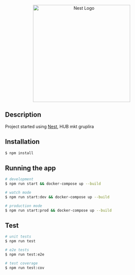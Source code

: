 <p align="center">
  <a href="http://nestjs.com/" target="blank"><img src="https://nestjs.com/img/logo_text.svg" width="320" alt="Nest Logo" /></a>
</p>

 

## Description
 

Project started using  [Nest](https://github.com/nestjs/nest), HUB mkt gruplira
## Installation

```bash
$ npm install
```

## Running the app

```bash
# development
$ npm run start && docker-compose up --build

# watch mode
$ npm run start:dev && docker-compose up --build

# production mode
$ npm run start:prod && docker-compose up --build
```

## Test

```bash
# unit tests
$ npm run test

# e2e tests
$ npm run test:e2e

# test coverage
$ npm run test:cov
```
 